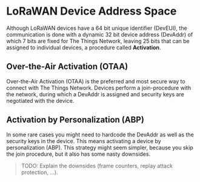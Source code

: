 # LoRaWAN Device Address Space

Although LoRaWAN devices have a 64 bit unique identifier (DevEUI), the communication is done with a dynamic 32 bit device address (DevAddr) of which 7 bits are fixed for The Things Network, leaving 25 bits that can be assigned to individual devices, a procedure called **Activation**.

## Over-the-Air Activation (OTAA)

Over-the-Air Activation (OTAA) is the preferred and most secure way to connect with The Things Network. Devices perform a join-procedure with the network, during which a DevAddr is assigned and security keys are negotiated with the device.

## Activation by Personalization (ABP)

In some rare cases you might need to hardcode the DevAddr as well as the security keys in the device. This means activating a device by personalization (ABP). This strategy might seem simpler, because you skip the join procedure, but it also has some nasty downsides.

> TODO: Explain the downsides (frame counters, replay attack protection, ...).
